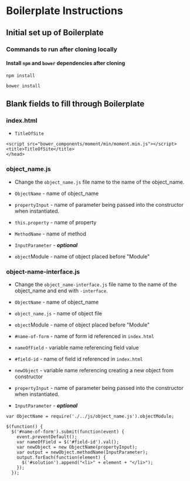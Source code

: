 # Boilerplate Instructions

## Initial set up of Boilerplate

### Commands to run after cloning locally

#### Install `npm` and `bower` dependencies after cloning

```
npm install
```
```
bower install
```

## Blank fields to fill through Boilerplate

### index.html

- `TitleOfSite`

```
<script src="bower_components/moment/min/moment.min.js"></script>
<title>TitleOfSite</title>
</head>
```

### object_name.js

- Change the `object_name.js` file name to the name of the object_name.

- `ObjectName` - name of object_name
- `propertyInput` - name of parameter being passed into the constructor when instantiated.
- `this.property` - name of property
- `MethodName` - name of method
- `InputParameter` - ***optional***
- `object`Module - name of object placed before "Module"


### object-name-interface.js


- Change the `object_name-interface.js` file name to the name of the object_name and end with `-interface`.

- `ObjectName` - name of object_name
- `object_name.js` - name of object file
- `object`Module - name of object placed before "Module"
- `#name-of-form` - name of form id referenced in `index.html`
- `nameOfField` - variable name referencing field value
- `#field-id` - name of field id referenced in `index.html`
- `newObject` - variable name referencing creating a new object from constructor
- `propertyInput` - name of parameter being passed into the constructor when instantiated.
- `InputParameter` - ***optional***


```
var ObjectName = require('./../js/object_name.js').objectModule;

$(function() {
  $('#name-of-form').submit(function(event) {
    event.preventDefault();
    var nameOfField = $('#field-id').val();
    var newObject = new ObjectName(propertyInput);
    var output = newObject.methodName(InputParameter);
    output.forEach(function(element) {
      $('#solution').append("<li>" + element + "</li>");
    });
  });
  ```

